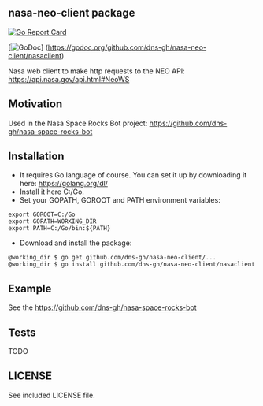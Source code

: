 ## nasa-neo-client package

[![Go Report Card](https://goreportcard.com/badge/github.com/dns-gh/nasa-neo-client)](https://goreportcard.com/report/github.com/dns-gh/nasa-neo-client)

[![GoDoc](https://godoc.org/github.com/dns-gh/nasa-neo-client/nasaclient?status.png)]
(https://godoc.org/github.com/dns-gh/nasa-neo-client/nasaclient)

Nasa web client to make http requests to the NEO API: https://api.nasa.gov/api.html#NeoWS

## Motivation

Used in the Nasa Space Rocks Bot project: https://github.com/dns-gh/nasa-space-rocks-bot

## Installation

- It requires Go language of course. You can set it up by downloading it here: https://golang.org/dl/
- Install it here C:/Go.
- Set your GOPATH, GOROOT and PATH environment variables:

```
export GOROOT=C:/Go
export GOPATH=WORKING_DIR
export PATH=C:/Go/bin:${PATH}
```

- Download and install the package:

```
@working_dir $ go get github.com/dns-gh/nasa-neo-client/...
@working_dir $ go install github.com/dns-gh/nasa-neo-client/nasaclient
```

## Example

See the https://github.com/dns-gh/nasa-space-rocks-bot

## Tests

TODO

## LICENSE

See included LICENSE file.
